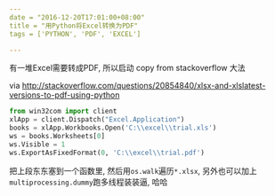 ```yaml
---
date = "2016-12-20T17:01:00+08:00"
title = "用Python将Excel转换为PDF"
tags = ['PYTHON', 'PDF', 'EXCEL']

---
```


有一堆Excel需要转成PDF, 所以启动 copy from stackoverflow 大法

via <http://stackoverflow.com/questions/20854840/xlsx-and-xlslatest-versions-to-pdf-using-python>

```python
from win32com import client
xlApp = client.Dispatch("Excel.Application")
books = xlApp.Workbooks.Open('C:\\excel\\trial.xls')
ws = books.Worksheets[0]
ws.Visible = 1
ws.ExportAsFixedFormat(0, 'C:\\excel\\trial.pdf')
```

把上段东东塞到一个函数里, 然后用`os.walk`遍历`*.xlsx`, 另外也可以加上`multiprocessing.dummy`跑多线程装装逼, 哈哈